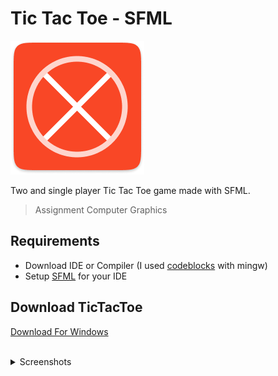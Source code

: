# Tic Tac Toe - SFML

<p align="center">

![TicTacToe Logo](./Assets/Icon.png)

</p>

<p align="center">

Two and single player Tic Tac Toe game made with SFML.

</p>

> Assignment Computer Graphics

## Requirements

- Download IDE or Compiler (I used [codeblocks](https://www.codeblocks.org/) with mingw)
- Setup [SFML](https://www.sfml-dev.org/tutorials/2.5/) for your IDE

## Download TicTacToe

[Download For Windows](https://github.com/coderosh/tictactoe-sfml/releases/download/1.0.0/TicTacToe-Windows-Setup.exe)

<br />

<details>

<summary>
Screenshots
</summary>

![Main Menu](https://coderosh.github.io/static-files/tictactoe-sfml/Main%20Menu.png)

![Winner](https://coderosh.github.io/static-files/tictactoe-sfml/Winner%20Screen.png)

![Difficulty](https://coderosh.github.io/static-files/tictactoe-sfml/Difficulty%20Screen.png)

</details>
